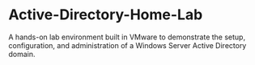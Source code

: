 # Active-Directory-Home-Lab
A hands-on lab environment built in VMware to demonstrate the setup, configuration, and administration of a Windows Server Active Directory domain.
